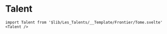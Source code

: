 



# Talent


```
import Talent from '$lib/Les_Talents/__Template/Frontier/Tome.svelte'
<Talent />
```